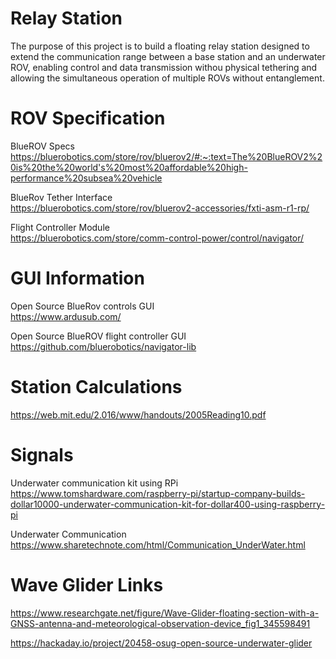 # Relay Station

The purpose of this project is to build a floating relay station designed to extend the communication range between a base station and an underwater ROV, enabling control and data transmission withou physical tethering and allowing the simultaneous operation of multiple ROVs without entanglement. 

# ROV Specification
BlueROV Specs <br>
https://bluerobotics.com/store/rov/bluerov2/#:~:text=The%20BlueROV2%20is%20the%20world's%20most%20affordable%20high-performance%20subsea%20vehicle <br>

BlueRov Tether Interface <br>
https://bluerobotics.com/store/rov/bluerov2-accessories/fxti-asm-r1-rp/ <br>

Flight Controller Module <br>
https://bluerobotics.com/store/comm-control-power/control/navigator/ <br>

# GUI Information
Open Source BlueRov controls GUI <br>
https://www.ardusub.com/ <br>

Open Source BlueROV flight controller GUI <br> 
https://github.com/bluerobotics/navigator-lib <br>

# Station Calculations
https://web.mit.edu/2.016/www/handouts/2005Reading10.pdf



# Signals
Underwater communication kit using RPi <br>
https://www.tomshardware.com/raspberry-pi/startup-company-builds-dollar10000-underwater-communication-kit-for-dollar400-using-raspberry-pi <br>

Underwater Communication <br>
https://www.sharetechnote.com/html/Communication_UnderWater.html <br>

# Wave Glider Links
https://www.researchgate.net/figure/Wave-Glider-floating-section-with-a-GNSS-antenna-and-meteorological-observation-device_fig1_345598491

https://hackaday.io/project/20458-osug-open-source-underwater-glider









